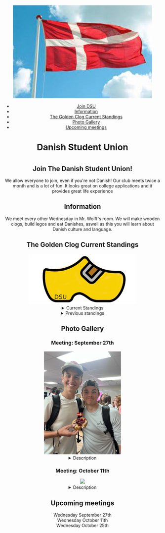 

<html lang="en">
<head>
    <meta charset="UTF-8">
    <meta name="viewport" content="width=device-width, initial-scale=1.0">
    <link rel="stylesheet" href="styles.css"> 
</head>
    <body>
    <header>
        <h1> </h1>
        <img src = "denmark flag.jpeg" width = "450" height ="300"> 
        <nav>
            <ul>
                <li><a href="#home">Join DSU</a>
                <li><a href="#shop">Information</a></li>
                <li><a href="#TGC">The Golden Clog Current Standings</a></li>
                <li><a href="#watch 1">Photo Gallery</a></li>
                <li><a href="#about">Upcoming meetings</a></li>
            </ul>
        </nav>

  <h1 id="home"> Danish Student Union<h1> 
<h2> Join The Danish Student Union!</h2> 
    <p>We allow everyone to join, even if you're not Danish! Our club meets twice a month and is a lot of fun. It looks great on college applications and it provides great life experience</p>
<section id="shop">
<h2> Information </h2> 
  <p> We meet every other Wednesday in Mr. Wolff's room. We will make wooden clogs, build legos and eat Danishes, aswell as this you will learn about Danish culture and language. </p>
  </section>
<section id= "TGC"> 
    <h2> The Golden Clog Current Standings </h2> 
    <img src = "TGC.png" width ="350">

   <details><summary> Current Standings </summary> 
    <p> 1st place (The Golden Clog): Clogs, Omega Clogs, Clog Dogs & Clog Champs <b>  3 points </b><br>2nd place (The Silver Clog): Cloggers <b>2 points</b><br>3rd place (The Bronze Clog): <b>0 points</b> <br> Last place (The Swedish Clog): <b>0 points</b> </p></details>
    <details><summary> Previous standings </summary> 
    <p> <b>September 27th</b><br><p> 1st place (The Golden Clog): Clogs, Cloggers, Clog Dogs & Clog Champs <b>  1 point </b><br>2nd place (The Silver Clog): <b>0 points</b><br>3rd place (The Bronze Clog): <b>0 points</b> <br> Last place (The Swedish Clog): <b>0 points</b> </p></details> 
    </section>
<h2> Photo Gallery </h2>
<section id= "watch 1"> 
    <h3> Meeting: September 27th </h3> 
    <img src = "dsu1.png" width ="250">

   <details><summary> Description </summary> 
    <p> Eating Danishes at DSU  </p></details>
    </section>

<section id= "watch 2"> 
   <h3> Meeting: October 11th</h3> 
   <img src = "DSUOCT11" width ="250">
  <details><summary> Description </summary><p> W meeting, we learned about Danish stereotypes and played a game related to them   </p> </details>
  </section>
    <section id="about">
    <h2> Upcoming meetings </h2>
    <p> Wednesday September 27th <br>
    Wednesday October 11th <br> 
    Wednesday October 25th</p>

 

    
    
</body>
</html>


    
